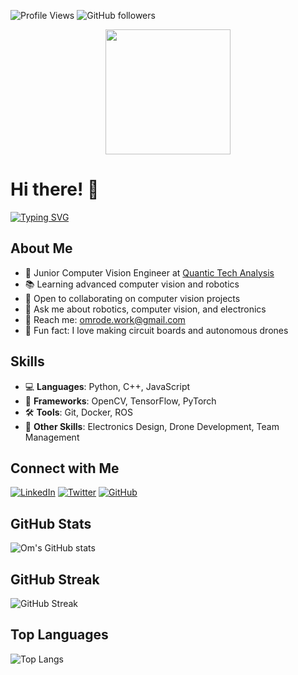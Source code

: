 ![Profile Views](https://komarev.com/ghpvc/?username=omrode1&color=blue)
![GitHub followers](https://img.shields.io/github/followers/omrode1?style=social)

<div align="center">
  <img src="/omrode1/assets/levi-rizz.gif" width="200"/>
</div>

# Hi there! 👋

[![Typing SVG](https://readme-typing-svg.demolab.com?font=Fira+Code&duration=2000&pause=500&color=FFFFFF&random=false&width=435&lines=Junior+Computer+Engineer;I+make+drones+fly+on+their+own)](https://git.io/typing-svg)

## About Me
- 🚀 Junior Computer Vision Engineer at [Quantic Tech Analysis](https://www.quantictech.ai)
- 📚 Learning advanced computer vision and robotics
- 🤝 Open to collaborating on computer vision projects
- 💬 Ask me about robotics, computer vision, and electronics
- 📧 Reach me: [omrode.work@gmail.com](mailto:omrode.work@gmail.com)
- 🎨 Fun fact: I love making circuit boards and autonomous drones

## Skills
- 💻 **Languages**: Python, C++, JavaScript
- 🧰 **Frameworks**: OpenCV, TensorFlow, PyTorch
- 🛠️ **Tools**: Git, Docker, ROS
- 🔧 **Other Skills**: Electronics Design, Drone Development, Team Management

## Connect with Me
[![LinkedIn](https://img.shields.io/badge/LinkedIn-blue?style=for-the-badge&logo=linkedin)](https://www.linkedin.com/in/om-rode-b51520202/)
[![Twitter](https://img.shields.io/badge/Twitter-blue?style=for-the-badge&logo=twitter)](https://x.com/OmRode3)
[![GitHub](https://img.shields.io/badge/GitHub-black?style=for-the-badge&logo=github)](https://github.com/omrode1)

## GitHub Stats
![Om's GitHub stats](https://github-readme-stats.vercel.app/api?username=omrode1&show_icons=true&theme=radical)

## GitHub Streak
![GitHub Streak](https://github-readme-streak-stats.herokuapp.com/?user=omrode1&theme=dark)

## Top Languages
![Top Langs](https://github-readme-stats.vercel.app/api/top-langs/?username=omrode1&layout=compact&theme=radical)
